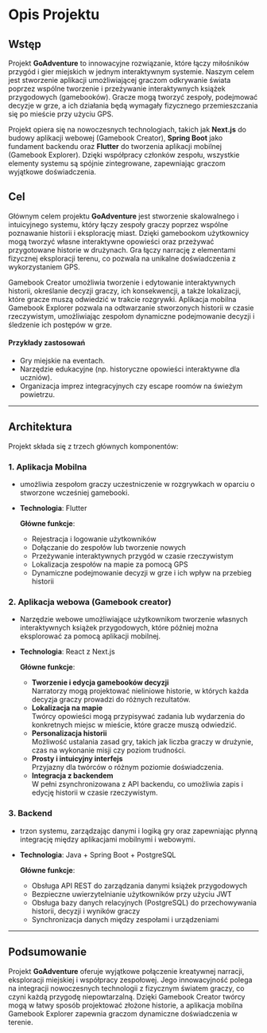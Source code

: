 # Opis Projektu

## Wstęp

Projekt **GoAdventure** to innowacyjne rozwiązanie, które łączy miłośników przygód i gier miejskich w jednym interaktywnym systemie. Naszym celem jest stworzenie aplikacji umożliwiającej graczom odkrywanie świata poprzez wspólne tworzenie i przeżywanie interaktywnych książek przygodowych (gamebooków). Gracze mogą tworzyć zespoły, podejmować decyzje w grze, a ich działania będą wymagały fizycznego przemieszczania się po mieście przy użyciu GPS.

Projekt opiera się na nowoczesnych technologiach, takich jak **Next.js** do budowy aplikacji webowej (Gamebook Creator), **Spring Boot** jako fundament backendu oraz **Flutter** do tworzenia aplikacji mobilnej (Gamebook Explorer). Dzięki współpracy członków zespołu, wszystkie elementy systemu są spójnie zintegrowane, zapewniając graczom wyjątkowe doświadczenia.

## Cel

Głównym celem projektu **GoAdventure** jest stworzenie skalowalnego i intuicyjnego systemu, który łączy zespoły graczy poprzez wspólne poznawanie historii i eksplorację miast. Dzięki gamebookom użytkownicy mogą tworzyć własne interaktywne opowieści oraz przeżywać przygotowane historie w drużynach. Gra łączy narrację z elementami fizycznej eksploracji terenu, co pozwala na unikalne doświadczenia z wykorzystaniem GPS.

Gamebook Creator umożliwia tworzenie i edytowanie interaktywnych historii, określanie decyzji graczy, ich konsekwencji, a także lokalizacji, które gracze muszą odwiedzić w trakcie rozgrywki. Aplikacja mobilna Gamebook Explorer pozwala na odtwarzanie stworzonych historii w czasie rzeczywistym, umożliwiając zespołom dynamiczne podejmowanie decyzji i śledzenie ich postępów w grze.

#### Przykłady zastosowań
-  Gry miejskie na eventach.
- Narzędzie edukacyjne (np. historyczne opowieści interaktywne dla uczniów).
- Organizacja imprez integracyjnych czy escape roomów na świeżym powietrzu.




---

## Architektura

Projekt składa się z trzech głównych komponentów:

### 1. Aplikacja Mobilna
- umożliwia zespołom graczy uczestniczenie w rozgrywkach w oparciu o stworzone wcześniej gamebooki.
- **Technologia**: Flutter

  **Główne funkcje**:

  - Rejestracja i logowanie użytkowników
  - Dołączanie do zespołów lub tworzenie nowych
  - Przeżywanie interaktywnych przygód w czasie rzeczywistym
  - Lokalizacja zespołów na mapie za pomocą GPS
  - Dynamiczne podejmowanie decyzji w grze i ich wpływ na przebieg historii


### 2. Aplikacja webowa (Gamebook creator)
- Narzędzie webowe umożliwiające użytkownikom tworzenie własnych interaktywnych książek przygodowych, które później można eksplorować za pomocą aplikacji mobilnej.
- **Technologia**: React z Next.js

  **Główne funkcje**:
  - **Tworzenie i edycja gamebooków decyzji**  
   Narratorzy mogą projektować nieliniowe historie, w których każda decyzja graczy prowadzi do różnych rezultatów.
  - **Lokalizacja na mapie**  
   Twórcy opowieści mogą przypisywać zadania lub wydarzenia do konkretnych miejsc w mieście, które gracze muszą odwiedzić.
  - **Personalizacja historii**  
   Możliwość ustalania zasad gry, takich jak liczba graczy w drużynie, czas na wykonanie misji czy poziom trudności.
  - **Prosty i intuicyjny interfejs**  
   Przyjazny dla twórców o różnym poziomie doświadczenia.
  - **Integracja z backendem**  
   W pełni zsynchronizowana z API backendu, co umożliwia zapis i edycję historii w czasie rzeczywistym.


### 3. Backend
- trzon systemu, zarządzając danymi i logiką gry oraz zapewniając płynną integrację między aplikacjami mobilnymi i webowymi.
- **Technologia**: Java + Spring Boot + PostgreSQL

  **Główne funkcje**:

  - Obsługa API REST do zarządzania danymi książek przygodowych
  - Bezpieczne uwierzytelnianie użytkowników przy użyciu JWT
  - Obsługa bazy danych relacyjnych (PostgreSQL) do przechowywania historii, decyzji i wyników graczy
  - Synchronizacja danych między zespołami i urządzeniami

---

## Podsumowanie
Projekt **GoAdventure** oferuje wyjątkowe połączenie kreatywnej narracji, eksploracji miejskiej i współpracy zespołowej. Jego innowacyjność polega na integracji nowoczesnych technologii z fizycznym światem graczy, co czyni każdą przygodę niepowtarzalną. Dzięki Gamebook Creator twórcy mogą w łatwy sposób projektować złożone historie, a aplikacja mobilna Gamebook Explorer zapewnia graczom dynamiczne doświadczenia w terenie.
